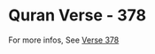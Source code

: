 # Quran Verse - 378 

For more infos, See [Verse 378](https://www.quranbookk.com/quran/search?q=378)